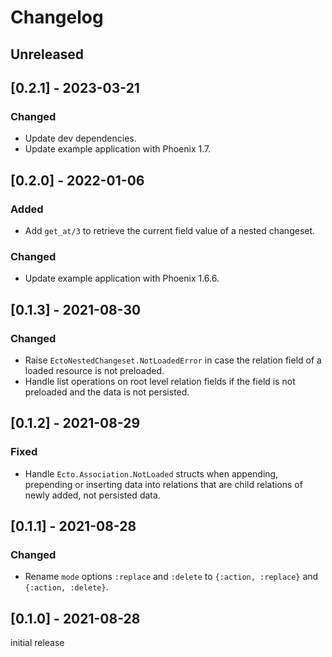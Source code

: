 # Changelog

## Unreleased

## [0.2.1] - 2023-03-21

### Changed

- Update dev dependencies.
- Update example application with Phoenix 1.7.

## [0.2.0] - 2022-01-06

### Added

- Add `get_at/3` to retrieve the current field value of a nested changeset.

### Changed

- Update example application with Phoenix 1.6.6.

## [0.1.3] - 2021-08-30

### Changed

- Raise `EctoNestedChangeset.NotLoadedError` in case the relation field of a
  loaded resource is not preloaded.
- Handle list operations on root level relation fields if the field is not
  preloaded and the data is not persisted.

## [0.1.2] - 2021-08-29

### Fixed

- Handle `Ecto.Association.NotLoaded` structs when appending, prepending or
  inserting data into relations that are child relations of newly added, not
  persisted data.

## [0.1.1] - 2021-08-28

### Changed

- Rename `mode` options `:replace` and `:delete` to `{:action, :replace}` and
  `{:action, :delete}`.

## [0.1.0] - 2021-08-28

initial release

